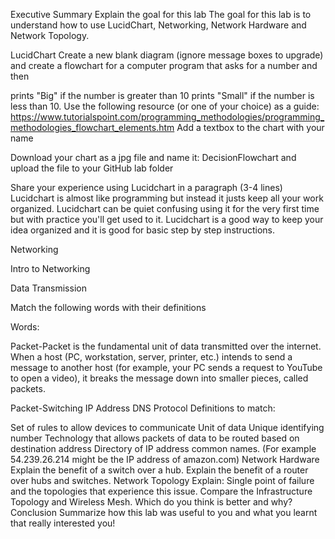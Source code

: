 Executive Summary
Explain the goal for this lab
The goal for this lab is to understand how to use LucidChart, Networking, Network Hardware and Network Topology.

LucidChart
Create a new blank diagram (ignore message boxes to upgrade) and create a flowchart for a computer program that asks for a number and then

prints "Big" if the number is greater than 10
prints "Small" if the number is less than 10. Use the following resource (or one of your choice) as a guide: https://www.tutorialspoint.com/programming_methodologies/programming_methodologies_flowchart_elements.htm Add a textbox to the chart with your name

Download your chart as a jpg file and name it: DecisionFlowchart and upload the file to your GitHub lab folder

Share your experience using Lucidchart in a paragraph (3-4 lines)
Lucidchart is almost like programming but instead it justs keep all your work organized.
Lucidchart can be quiet confusing using it for the very first time but with practice you'll get used to it.
Lucidchart is a good way to keep your idea organized and it is good for basic step by step instructions.

Networking

Intro to Networking

Data Transmission

Match the following words with their definitions

Words:

Packet-Packet is the fundamental unit of data transmitted over the internet.  When a host (PC, workstation, server, printer, etc.) intends to send a message to another host (for example, your PC sends a request to YouTube to open a video), it breaks the message down into smaller pieces, called packets.

Packet-Switching
IP Address
DNS
Protocol
Definitions to match:

Set of rules to allow devices to communicate
Unit of data
Unique identifying number
Technology that allows packets of data to be routed based on destination address
Directory of IP address common names. (For example 54.239.26.214 might be the IP address of amazon.com)
Network Hardware
Explain the benefit of a switch over a hub.
Explain the benefit of a router over hubs and switches.
Network Topology
Explain: Single point of failure and the topologies that experience this issue.
Compare the Infrastructure Topology and Wireless Mesh. Which do you think is better and why?
Conclusion
Summarize how this lab was useful to you and what you learnt that really interested you! 

